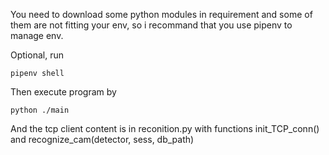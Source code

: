 You need to download some python modules in requirement and some of them are not fitting your env, so i recommand that you use pipenv to manage env.

Optional, run
```
pipenv shell
```
Then execute program by
```
python ./main
```

And the tcp client content is in reconition.py with functions init_TCP_conn() and recognize_cam(detector, sess, db_path)
